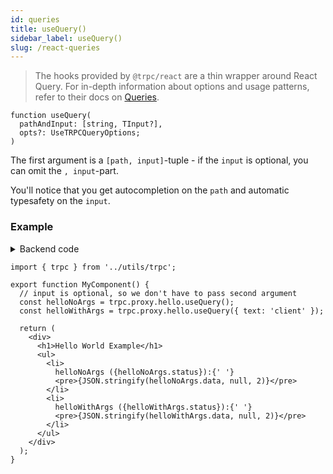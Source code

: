 ```yaml
---
id: queries
title: useQuery()
sidebar_label: useQuery()
slug: /react-queries
---
```


> The hooks provided by `@trpc/react` are a thin wrapper around React Query. For in-depth information about options and usage patterns, refer to their docs on [Queries](https://react-query.tanstack.com/guides/queries).

```tsx
function useQuery(
  pathAndInput: [string, TInput?],
  opts?: UseTRPCQueryOptions;
)
```

The first argument is a `[path, input]`-tuple - if the `input` is optional, you can omit the `, input`-part.

You'll notice that you get autocompletion on the `path` and automatic typesafety on the `input`.

### Example

<details><summary>Backend code</summary>

```tsx title='server/routers/_app.ts'
import { trpc } from '@trpc/server'
import { z } from 'zod';

export const t = trpc.create()

export const appRouter = t.router({
  // Create procedure at path 'hello'
  hello: t
    .procedure
    // using zod schema to validate and infer input values
    .input(
      z.object({
        text: z.string().nullish(),
      })
      .nullish() 
    )
    .query(({ input }) => {
      return {
        greeting: `hello ${input?.text ?? 'world'}`,
      };
    })
})
```

</details>

```tsx  title='components/MyComponent.tsx'
import { trpc } from '../utils/trpc';

export function MyComponent() {
  // input is optional, so we don't have to pass second argument
  const helloNoArgs = trpc.proxy.hello.useQuery();
  const helloWithArgs = trpc.proxy.hello.useQuery({ text: 'client' });

  return (
    <div>
      <h1>Hello World Example</h1>
      <ul>
        <li>
          helloNoArgs ({helloNoArgs.status}):{' '}
          <pre>{JSON.stringify(helloNoArgs.data, null, 2)}</pre>
        </li>
        <li>
          helloWithArgs ({helloWithArgs.status}):{' '}
          <pre>{JSON.stringify(helloWithArgs.data, null, 2)}</pre>
        </li>
      </ul>
    </div>
  );
}
```
